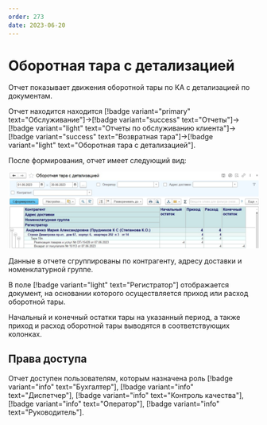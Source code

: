 ```yaml
---
order: 273
date: 2023-06-20
---
```

# Оборотная тара с детализацией

Отчет показывает движения оборотной тары по КА с детализацией по документам.

Отчет находится находится [!badge variant="primary" text="Обслуживание"]->[!badge variant="success" text="Отчеты"]->[!badge variant="light" text="Отчеты по обслуживанию клиента"]->[!badge variant="success" text="Возвратная тара"]->[!badge variant="light" text="Оборотная тара с детализацией"].

После формирования, отчет имеет следующий вид:

![Оборотная тара с детализацией](/images/Отчет_оборотная_тара_с_детализацией.jpg)

Данные в отчете сгруппированы по контрагенту, адресу доставки и номенклатурной группе.

В поле [!badge variant="light" text="Регистратор"] отображается документ, на основании которого осуществляется приход или расход оборотной тары.

Начальный и конечный остатки тары на указанный период, а также приход и расход оборотной
тары выводятся в соответствующих колонках.

## Права доступа

Отчет доступен пользователям, которым назначена роль [!badge variant="info" text="Бухгалтер"], [!badge variant="info" text="Диспетчер"], [!badge variant="info" text="Контроль качества"], [!badge variant="info" text="Оператор"], [!badge variant="info" text="Руководитель"].